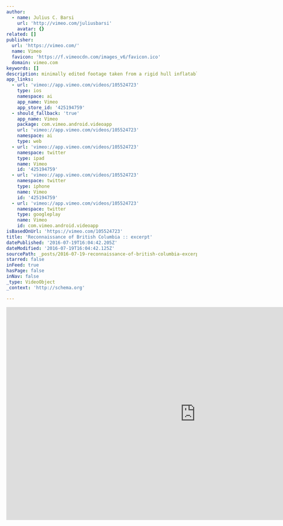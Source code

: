 ```yaml
---
author:
  - name: Julius C. Barsi
    url: 'http://vimeo.com/juliusbarsi'
    avatar: {}
related: []
publisher:
  url: 'https://vimeo.com/'
  name: Vimeo
  favicon: 'https://f.vimeocdn.com/images_v6/favicon.ico'
  domain: vimeo.com
keywords: []
description: minimally edited footage taken from a rigid hull inflatable boat (RHIB)
app_links:
  - url: 'vimeo://app.vimeo.com/videos/105524723'
    type: ios
    namespace: ai
    app_name: Vimeo
    app_store_id: '425194759'
  - should_fallback: 'true'
    app_name: Vimeo
    package: com.vimeo.android.videoapp
    url: 'vimeo://app.vimeo.com/videos/105524723'
    namespace: ai
    type: web
  - url: 'vimeo://app.vimeo.com/videos/105524723'
    namespace: twitter
    type: ipad
    name: Vimeo
    id: '425194759'
  - url: 'vimeo://app.vimeo.com/videos/105524723'
    namespace: twitter
    type: iphone
    name: Vimeo
    id: '425194759'
  - url: 'vimeo://app.vimeo.com/videos/105524723'
    namespace: twitter
    type: googleplay
    name: Vimeo
    id: com.vimeo.android.videoapp
isBasedOnUrl: 'https://vimeo.com/105524723'
title: 'Reconnaissance of British Columbia :: excerpt'
datePublished: '2016-07-19T16:04:42.205Z'
dateModified: '2016-07-19T16:04:42.125Z'
sourcePath: _posts/2016-07-19-reconnaissance-of-british-columbia-excerpt.md
starred: false
inFeed: true
hasPage: false
inNav: false
_type: VideoObject
_context: 'http://schema.org'

---
```

<iframe src="https://cdn.embedly.com/widgets/media.html?src=https%3A%2F%2Fplayer.vimeo.com%2Fvideo%2F105524723&amp;url=https%3A%2F%2Fvimeo.com%2F105524723&amp;image=http%3A%2F%2Fi.vimeocdn.com%2Fvideo%2F570227569_1280.jpg&amp;key=b7d04c9b404c499eba89ee7072e1c4f7&amp;type=text%2Fhtml&amp;schema=vimeo" width="1000" height="563" scrolling="no" frameborder="0" allowfullscreen="" style=""></iframe>